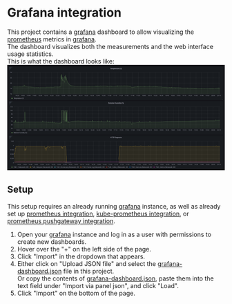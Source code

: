 # Grafana integration
This project contains a [grafana](https://grafana.com/) dashboard to allow visualizing the [prometheus](https://prometheus.io/) metrics in [grafana](https://grafana.com/).  
The dashboard visualizes both the measurements and the web interface usage statistics.  
This is what the dashboard looks like:  
![Grafana Dashboard](../images/grafana_dashboard.png)

## Setup
This setup requires an already running [grafana](https://grafana.com/) instance, as well as already set up [prometheus integration](./prometheus.md), [kube-prometheus integration](./kube-prometheus.md), or [prometheus pushgateway integration](./prometheus-pushgateway.md).
 1. Open your [grafana](https://grafana.com/) instance and log in as a user with permissions to create new dashboards.
 2. Hover over the "+" on the left side of the page.
 3. Click "Import" in the dropdown that appears.
 4. Either click on "Upload JSON file" and select the [grafana-dashboard.json](./grafana-dashboard.json) file in this project.  
    Or copy the contents of [grafana-dashboard.json](./grafana-dashboard.json), paste them into the text field under "Import via panel json", and click "Load".
 5. Click "Import" on the bottom of the page.
